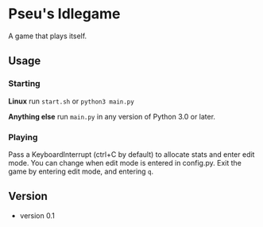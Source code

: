 Pseu's Idlegame
======
A game that plays itself.

## Usage
### Starting
**Linux** run `start.sh` or `python3 main.py`

**Anything else** run `main.py` in any version of Python 3.0 or later.

### Playing
Pass a KeyboardInterrupt (ctrl+C by default) to allocate stats and enter edit mode.
You can change when edit mode is entered in config.py.
Exit the game by entering edit mode, and entering `q`.

## Version

* version 0.1
